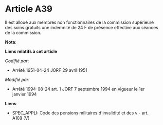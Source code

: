 # Article A39

Il est alloué aux membres non fonctionnaires de la commission supérieure des soins gratuits une indemnité de 24 F de présence
effective aux séances de la commission.

**Nota:**



**Liens relatifs à cet article**

_Codifié par_:

  - Arrêté 1951-04-24 JORF 29 avril 1951

_Modifié par_:

  - Arrêté 1994-08-24 art. 1 JORF 7 septembre 1994 en vigueur le 1er janvier 1994

**Liens**:

  - SPEC_APPLI: Code des pensions militaires d'invalidité et des v - art. A108 (V)
